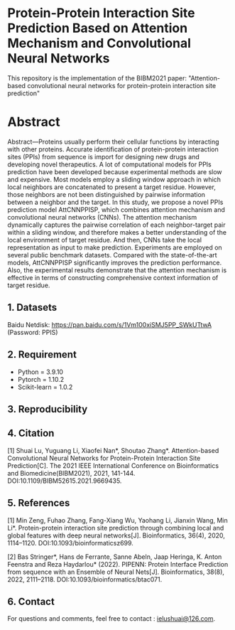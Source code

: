 # Protein-Protein Interaction Site Prediction Based on Attention Mechanism and Convolutional Neural Networks
This repository is the implementation of the BIBM2021 paper: "Attention-based convolutional neural networks for protein-protein interaction site prediction"
# Abstract
Abstract—Proteins usually perform their cellular functions by interacting with other proteins. Accurate identification of protein-protein interaction sites (PPIs) from sequence is import for designing new drugs and developing novel therapeutics. A lot of computational models for PPIs prediction have been developed because experimental methods are slow and expensive. Most models employ a sliding window approach in which local neighbors are concatenated to present a target residue. However, those neighbors are not been distinguished by pairwise information between a neighbor and the target. In this study, we propose a novel PPIs prediction model AttCNNPPISP, which combines attention mechanism and convolutional neural networks (CNNs). The attention mechanism dynamically captures the pairwise correlation of each neighbor-target pair within a sliding window, and therefore makes a better understanding of the local environment of target residue. And then, CNNs take the local representation as input to make prediction. Experiments are employed on several public benchmark datasets. Compared with the state-of-the-art models, AttCNNPPISP significantly improves the prediction performance. Also, the experimental results demonstrate that the attention mechanism is effective in terms of constructing comprehensive context information of target residue.

## 1. Datasets
Baidu Netdisk: https://pan.baidu.com/s/1Vm100xiSMJ5PP_SWkUTtwA (Password: PPIS)

## 2. Requirement
* Python = 3.9.10  
* Pytorch = 1.10.2  
* Scikit-learn = 1.0.2

## 3. Reproducibility


## 4. Citation
[1] Shuai Lu, Yuguang Li, Xiaofei Nan*, Shoutao Zhang*. Attention-based Convolutional Neural Networks for Protein-Protein Interaction Site Prediction[C]. The 2021 IEEE International Conference on Bioinformatics and Biomedicine(BIBM2021), 2021, 141-144. DOI:10.1109/BIBM52615.2021.9669435.

## 5. References
[1] Min Zeng, Fuhao Zhang, Fang-Xiang Wu, Yaohang Li, Jianxin Wang, Min Li*. Protein-protein interaction site prediction through combining local and global features with deep neural networks[J]. Bioinformatics, 36(4), 2020, 1114–1120. DOI:10.1093/bioinformaticsz699.  

[2] Bas Stringer*, Hans de Ferrante, Sanne Abeln, Jaap Heringa, K. Anton Feenstra and Reza Haydarlou* (2022). PIPENN: Protein Interface Prediction from sequence with an Ensemble of Neural Nets[J]. Bioinformatics, 38(8), 2022, 2111–2118. DOI:10.1093/bioinformatics/btac071.

## 6. Contact
For questions and comments, feel free to contact : ielushuai@126.com.
